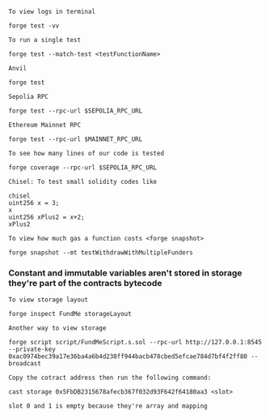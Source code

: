 `To view logs in terminal`
```
forge test -vv
```

`To run a single test`
```
forge test --match-test <testFunctionName>
```

`Anvil`
```
forge test
```

`Sepolia RPC`
```
forge test --rpc-url $SEPOLIA_RPC_URL
```

`Ethereum Mainnet RPC`
```
forge test --rpc-url $MAINNET_RPC_URL 
```


`To see how many lines of our code is tested`
```
forge coverage --rpc-url $SEPOLIA_RPC_URL
```

`Chisel: To test small solidity codes like`
```
chisel
uint256 x = 3;
x
uint256 xPlus2 = x+2;
xPlus2
```
`To view how much gas a function costs <forge snapshot>`
```
forge snapshot --mt testWithdrawWithMultipleFunders
```
### Constant and immutable variables aren't stored in storage they're part of the contracts bytecode
`To view storage layout`
```
forge inspect FundMe storageLayout
```
`Another way to view storage`
```
forge script script/FundMeScript.s.sol --rpc-url http://127.0.0.1:8545 --private-key 0xac0974bec39a17e36ba4a6b4d238ff944bacb478cbed5efcae784d7bf4f2ff80 --broadcast
```
`Copy the cotract address then run the following command:`
```
cast storage 0x5FbDB2315678afecb367f032d93F642f64180aa3 <slot>
```
`slot 0 and 1 is empty because they're array and mapping`